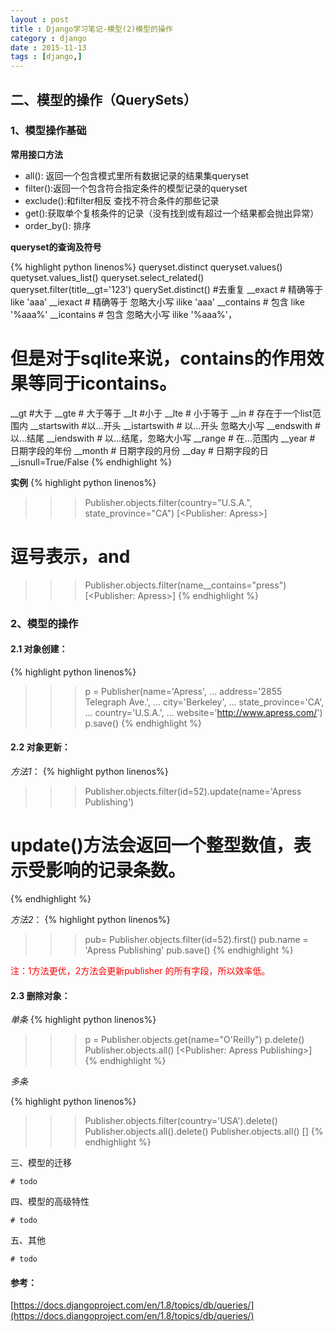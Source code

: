 ```yaml
---
layout : post
title : Django学习笔记-模型(2)模型的操作
category : django
date : 2015-11-13
tags : [django,]
---
```




## 二、模型的操作（QuerySets）

### 1、模型操作基础

**常用接口方法**

- all(): 返回一个包含模式里所有数据记录的结果集queryset 
- filter():返回一个包含符合指定条件的模型记录的queryset
- exclude():和filter相反 查找不符合条件的那些记录
- get():获取单个复核条件的记录（没有找到或有超过一个结果都会抛出异常）
- order_by(): 排序

**queryset的查询及符号**

{% highlight python linenos%}
queryset.distinct 
queryset.values()
quetyset.values_list()
queryset.select_related()
queryset.filter(title__gt='123')
querySet.distinct()  #去重复
__exact       # 精确等于 like 'aaa'
__iexact   # 精确等于 忽略大小写 ilike 'aaa'
__contains  #  包含 like '%aaa%'
__icontains #  包含 忽略大小写 ilike '%aaa%'，
# 但是对于sqlite来说，contains的作用效果等同于icontains。
__gt    #大于
__gte   # 大于等于
__lt    #小于
__lte   # 小于等于
__in    # 存在于一个list范围内
__startswith   #以...开头
__istartswith #  以...开头 忽略大小写
__endswith    # 以...结尾
__iendswith   # 以...结尾，忽略大小写
__range   # 在...范围内
__year    #   日期字段的年份
__month   # 日期字段的月份
__day      #  日期字段的日
__isnull=True/False
{% endhighlight %}

**实例**
{% highlight python linenos%}
>>> Publisher.objects.filter(country="U.S.A.", state_province="CA")
[<Publisher: Apress>]
# 逗号表示，and
>>> Publisher.objects.filter(name__contains="press")
[<Publisher: Apress>]
{% endhighlight %}
### 2、模型的操作

#### 2.1 对象创建：
{% highlight python linenos%}
>>> p = Publisher(name='Apress',
...         address='2855 Telegraph Ave.',
...         city='Berkeley',
...         state_province='CA',
...         country='U.S.A.',
...         website='http://www.apress.com/')
>>> p.save()
{% endhighlight %}
#### 2.2 对象更新：

*方法1*：
{% highlight python linenos%}
>>> Publisher.objects.filter(id=52).update(name='Apress Publishing')
# update()方法会返回一个整型数值，表示受影响的记录条数。
{% endhighlight %}

*方法2*：
{% highlight python linenos%}
>>> pub= Publisher.objects.filter(id=52).first()
>>> pub.name = 'Apress Publishing'
>>> pub.save()
{% endhighlight %}

<font color='red'>注：1方法更优，2方法会更新publisher 的所有字段，所以效率低。</font>

#### 2.3 删除对象：

*单条*
{% highlight python linenos%}
>>> p = Publisher.objects.get(name="O'Reilly")
>>> p.delete()
>>> Publisher.objects.all()
[<Publisher: Apress Publishing>]
{% endhighlight %}

*多条*

{% highlight python linenos%}
>>> Publisher.objects.filter(country='USA').delete()
>>> Publisher.objects.all().delete()
>>> Publisher.objects.all()
[]
{% endhighlight %}

三、模型的迁移

    # todo

四、模型的高级特性

    # todo 

五、其他

    # todo 
    
    
#### 参考：

[https://docs.djangoproject.com/en/1.8/topics/db/queries/](https://docs.djangoproject.com/en/1.8/topics/db/queries/)

